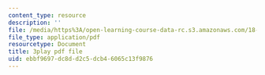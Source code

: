 ```yaml
---
content_type: resource
description: ''
file: /media/https%3A/open-learning-course-data-rc.s3.amazonaws.com/18-06sc-linear-algebra-fall-2011/ebbf9697dc8dd2c5dcb46065c13f9876_qEBi0K5wfOs.pdf
file_type: application/pdf
resourcetype: Document
title: 3play pdf file
uid: ebbf9697-dc8d-d2c5-dcb4-6065c13f9876
---
```

